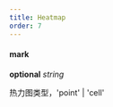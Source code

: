 ```yaml
---
title: Heatmap
order: 7
---
```


#### mark

<description>**optional** _string_</description>

热力图类型，'point' | 'cell'
